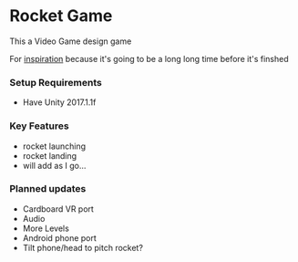# Rocket Game

This a Video Game design game

For [inspiration](https://www.youtube.com/watch?v=DtVBCG6ThDk) because it's going to be a long long time before it's finshed 


### Setup Requirements
 - Have Unity 2017.1.1f

### Key Features
  - rocket launching
  - rocket landing
  - will add as I go...

### Planned updates
  - Cardboard VR port
  - Audio
  - More Levels
  - Android phone port
  - Tilt phone/head to pitch rocket?
